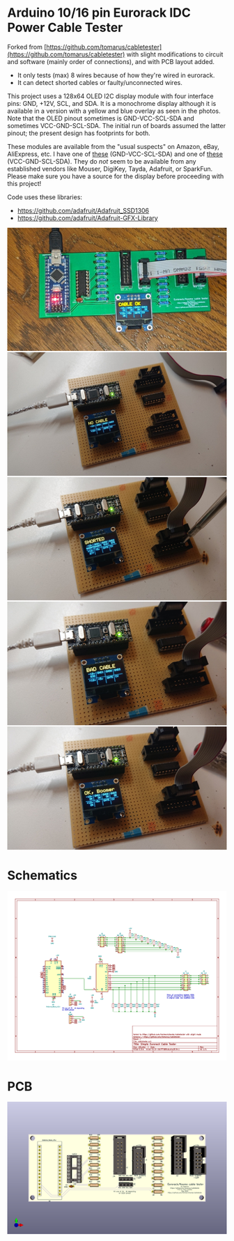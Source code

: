Arduino 10/16 pin Eurorack IDC Power Cable Tester
=================================================

Forked from [https://github.com/tomarus/cabletester](https://github.com/tomarus/cabletester) with slight modifications to circuit and software (mainly order of connections), and with PCB layout added.

* It only tests (max) 8 wires because of how they're wired in eurorack.
* It can detect shorted cables or faulty/unconnected wires.

This project uses a 128x64 OLED I2C display module with four interface pins: GND, +12V, SCL, and SDA. It is a monochrome display although it is available in a version with a yellow and blue overlay as seen in the photos. Note that the OLED pinout sometimes is GND-VCC-SCL-SDA and sometimes VCC-GND-SCL-SDA. The initial run of boards assumed the latter pinout; the present design has footprints for both.

These modules are available from the "usual suspects" on Amazon, eBay, AliExpress, etc. I have one of [these](https://www.amazon.com/gp/product/B072Q2X2LL) (GND-VCC-SCL-SDA) and one of [these](https://www.amazon.com/gp/product/B07FK8GB8T) (VCC-GND-SCL-SDA). They do *not* seem to be available from any established vendors like Mouser, DigiKey, Tayda, Adafruit, or SparkFun. Please make sure you have a source for the display before proceeding with this project! 

Code uses these libraries:

* https://github.com/adafruit/Adafruit_SSD1306
* https://github.com/adafruit/Adafruit-GFX-Library

![picture](docs/image-pcb.jpg)
![picture](docs/image-nocable.jpg)
![picture](docs/image-shorted.jpg)
![picture](docs/image-bad.jpg)
![picture](docs/image-ok.jpg)

# Schematics

![schematics](docs/cabletester.png)

# PCB

![schematics](docs/cabletester_pcb.png)
